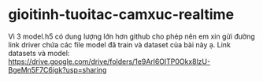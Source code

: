 # gioitinh-tuoitac-camxuc-realtime
Vì 3 model.h5 có dung lượng lớn hơn github cho phép nên em xin gửi đường link driver chứa các file model đã train và dataset của bài này ạ.
Link datasets và model: https://drive.google.com/drive/folders/1e9Arl6OlTP0Okx8lzU-BgeMn5F7C6igk?usp=sharing
